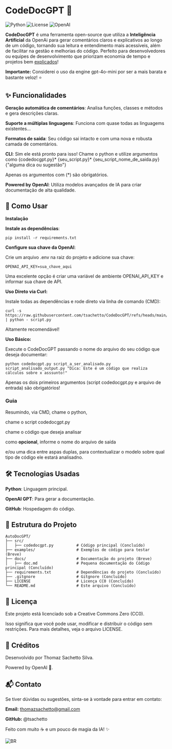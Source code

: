 # CodeDocGPT 🚀

![Python](https://img.shields.io/badge/Python-3.8%2B-blue)
![License](https://img.shields.io/badge/license-CC0-blue)
![OpenAI](https://img.shields.io/badge/Powered%20by-OpenAI-green)

**CodeDocGPT** é uma ferramenta open-source que utiliza a __Inteligência Artificial__ da OpenAi para gerar comentários claros e explicativos ao longo de um código, tornando sua leitura e entendimento mais acessíveis, além de facilitar na gestão e melhorias do código. Perfeito para desenvolvedores ou equipes de desenvolvimento que priorizam economia de tempo e projetos bem <ins>explicados</ins>!

**Importante:** Considerei o uso da engine gpt-4o-mini por ser a mais barata e bastante veloz! ⭐

## ✨ Funcionalidades

**Geração automática de comentários**: Analisa funções, classes e métodos e gera descrições claras.

**Suporte a múltiplas linguagens**: Funciona com quase todas as linguagems existentes...

**Formatos de saída**: Seu código sai intacto e com uma nova e robusta camada de comentários.

**CLI**: Sim ele está pronto para isso!
Chame o python e utilize argumentos como {codedocgpt.py}* {seu_script.py}* {seu_script_nome_de_saida.py} {"alguma dica ou sugestão"}

Apenas os argumentos com (*) são obrigatórios.

**Powered by OpenAI**: Utiliza modelos avançados de IA para criar documentação de alta qualidade.

## 🚀 Como Usar

**Instalação**

**Instale as dependências**:

```
pip install -r requirements.txt
```

**Configure sua chave da OpenAI**:

Crie um arquivo .env na raiz do projeto e adicione sua chave:

```
OPENAI_API_KEY=sua_chave_aqui
```

Uma excelente opção é criar uma variável de ambiente OPENAI_API_KEY e informar sua chave de API.

**Uso Direto via Curl:**

Instale todas as dependências e rode direto via linha de comando (CMD):

```
curl -s https://raw.githubusercontent.com/tsachetto/CodeDocGPT/refs/heads/main/src/codedocgpt.py | python - script.py
```
Altamente recomendável!

**Uso Básico:**

Execute o CodeDocGPT passando o nome do arquivo do seu código que deseja documentar:

```
python codedocgpt.py script_a_ser_analisado.py script_analisado_output.py "Dica: Este é um código que realiza cálculos sobre x asssunto!"
```

Apenas os dois primeiros argumentos (script codedocgpt.py e arquivo de entrada) são obrigatórios!

### Guia

Resumindo, via CMD, chame o python,

chame o script codedocgpt.py

chame o código que deseja analisar

como __opcional__, informe o nome do arquivo de saída

e/ou uma dica entre aspas duplas, para contextualizar o modelo sobre qual tipo de código ele estará analisadno.

## 🛠️ Tecnologias Usadas

**Python**: Linguagem principal.

**OpenAI GPT**: Para gerar a documentação.

**GitHub**: Hospedagem do código.

## 📂 Estrutura do Projeto

```
AutoDocGPT/
├── src/
│   ├── codedocgpt.py          # Código principal (Concluído)
├── examples/                  # Exemplos de código para testar (Breve)
├── docs/                      # Documentação do projeto (Breve)
│   ├── doc.md                 # Pequena documentação do Código principal (Concluído)
├── requirements.txt           # Dependências do projeto (Concluído)
├── .gitgnore                  # Gitgnore (Concluído)
├── LICENSE                    # Licença CC0 (Concluído)
└── README.md                  # Este arquivo (Concluído)
```

## 📄 Licença

Este projeto está licenciado sob a Creative Commons Zero (CC0).

Isso significa que você pode usar, modificar e distribuir o código sem restrições. Para mais detalhes, veja o arquivo LICENSE.

## 👏 Créditos

Desenvolvido por Thomaz Sachetto Silva.

Powered by OpenAI 🧠.

## 📬 Contato

Se tiver dúvidas ou sugestões, sinta-se à vontade para entrar em contato:

**Email:** thomazsachetto@gmail.com

**GitHub:** @tsachetto

Feito com muito ☕ e um pouco de magia da IA! ✨

![BR](https://img.shields.io/badge/contribua%20você%20também!-8A2BE2)

